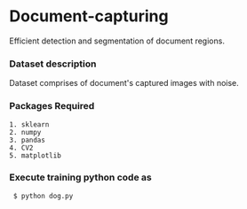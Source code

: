 # Document-capturing
Efficient detection and segmentation of document regions.

### Dataset description
Dataset comprises of document's captured images with noise. 

### Packages Required
```
1. sklearn
2. numpy
3. pandas
4. CV2
5. matplotlib
```
### Execute training python code as 
  ```
   $ python dog.py
  ```
  



